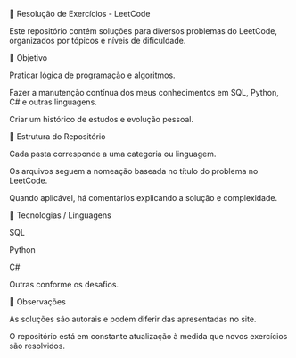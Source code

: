 🧩 Resolução de Exercícios - LeetCode

Este repositório contém soluções para diversos problemas do LeetCode, organizados por tópicos e níveis de dificuldade.

📖 Objetivo

Praticar lógica de programação e algoritmos.

Fazer a manutenção contínua dos meus conhecimentos em SQL, Python, C# e outras linguagens.

Criar um histórico de estudos e evolução pessoal.

📂 Estrutura do Repositório

Cada pasta corresponde a uma categoria ou linguagem.

Os arquivos seguem a nomeação baseada no título do problema no LeetCode.

Quando aplicável, há comentários explicando a solução e complexidade.

🚀 Tecnologias / Linguagens

SQL

Python

C#

Outras conforme os desafios.

📝 Observações

As soluções são autorais e podem diferir das apresentadas no site.

O repositório está em constante atualização à medida que novos exercícios são resolvidos.
